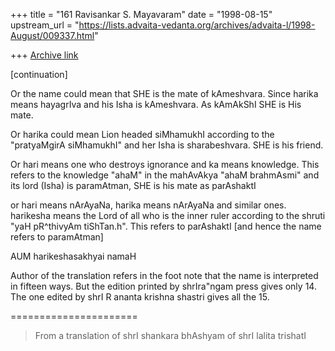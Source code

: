 +++
title = "161 Ravisankar S. Mayavaram"
date = "1998-08-15"
upstream_url = "https://lists.advaita-vedanta.org/archives/advaita-l/1998-August/009337.html"

+++
[Archive link](https://lists.advaita-vedanta.org/archives/advaita-l/1998-August/009337.html)

[continuation]

Or the name could mean that SHE is the mate of kAmeshvara. Since
harika means hayagrIva and his Isha is kAmeshvara. As kAmAkShI
SHE is His mate.

Or harika could mean Lion headed siMhamukhI according to the
"pratyaMgirA siMhamukhI" and her Isha is sharabeshvara. SHE is
his friend.

Or hari means one who destroys ignorance and ka means knowledge.
This refers to the knowledge "ahaM" in the mahAvAkya "ahaM
brahmAsmi" and its lord (Isha) is paramAtman, SHE is his mate as
parAshaktI

or hari means nArAyaNa, harika means nArAyaNa and similar ones.
harikesha means the Lord of all who is the inner ruler according
to the shruti "yaH pR^thivyAm tiShTan.h". This refers to
parAshaktI [and hence the name refers to paramAtman]

AUM harikeshasakhyai namaH

Author of the translation refers in the foot note that the name
is interpreted in fifteen ways. But the edition printed by
shrIra"ngam press  gives only 14. The one edited by shrI R ananta
krishna shastri gives all the 15.

======================
>From  a translation of
shrI shankara bhAshyam of shrI lalita trishatI

